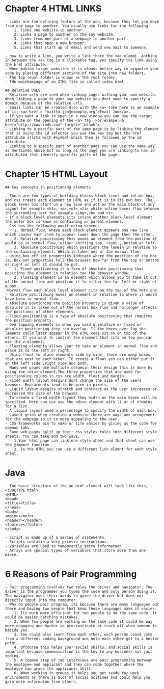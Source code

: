 # Chapter 4 HTML LINKS

    - Links are the defining feature of the web, because they let you move from one page to another. You usually use links for the following:
        1. links one website to another.
        2. Links a page to another on the say website.
        3. Links from one part of a webpage to another part.
        4. Links that open a new browser.
        5. Links that start up ur email and send new mail to someone. 

    - How to write a link, you write a link there the <a> elemnt. Anthing in between the <a> tag is a clickable tag, you specify the link using the href attribute.
    - When making larger websites it is always better way to organize your code by placing different sections of the site into new folders.
    - The top level folder is known as the root folder.
    - THe mainhompage of an GTML file is called index.html

    ## Relative URLS
    - Relative urls are used when linking pages withing your own website. When linking a page to your own website you dont need to specify a domain because of the relative urls. 
    - Email links can be created also with the <a> take here is an example of it; <a> href = "mailto.jon@example.org">Email Jon</a>.
    - If you want a link to open in a new window you can use the target attribute on the opening of the <a> tag. For exampe:<a href="http://www.imdb.com" target="_blank">.
    - Linking to a pecific part of the same page is by linking the element that is using the id selector you use the <a> tag but the href attribute starts with #symbol which then is followed by the id attribute. 
    - Linking to a specifc part of another page you can use the same way as mentioned above but as long as the page you are linking to has id attributed that identify specific parts of the page.

# Chapter 15 HTML Layout

    ## Key concepts in positioning elements.

    - There are two types of building blocks block level and inline box, and css treats each element in HTML as if it is in its own box. The block level box start on a new line and act as the main block of any layout for example <h1>, <p>,<ul>,<li> while inline boxes flow between the surronding text for example <img>,<b> and <i>.
    - If a block level elements sits inside another block level element the outer box is know as containing or parent element. 
    - Css has the following positioning schemes
        1. Normal flow, where each block element appears ona new line which causes each item to appear lower down the page then the other.
        2. Relative positioning this moves an element from the postion it would be in normal flow, either shifting top, right , bottom or left.
        3. Absolute positioning which positions the lemein in relation to the containing element. WHich is taken out of the normal flow.
    - Using box off set properties indicate where the position of the box is. Box set properties tell the browser how far from the top or bottom or right or left it should be put.
        1. Fixed positioning is a form of absolute positioning that positions the element in relation toe the browser window.
        2. Floating element is an element which allows you to take it out of the normal flow and position it to either the far left or right of a box.
    -Normal flow each block level element sits on the top of the netx one. 
    - Relative positioning moves an element in relation to where it would have been in normal flow .
    - Absolute postioning the position property is given a value of absolute it is taken out of the normal box flow and no longer affects the positions of other elements. 
    - Fixed positioning is a type of absolute positioning that requires the position property. 
    - Overlapping elements is when you used a relative or fixed or absolute positioning they can overlap. If the boxes over lap the lements could later appear in the HTML code sit on on top of the others. If you want to control the element that sits on top you can use the z-element.
    - Floating elements allows your to take an element in normal flow and place it to hte left or right. 
    - Using float to place elements side by side, there are many boxes that are next to each other. TO create a float you can either put it on the left side ,right side and both. 
    - Many web pages use multiple columsin their design this is done by using the <div> element.The three properties that are used for positionning colums in css are width, float and margin 
    - Fixed width layout desgins dont change the size of the users brwoser. Measurments tend to be gien in pixels. 
    - Liquid layout desgins stretch and contract as the user increases or decreased the size of the browser. 
    - To create a fixed width layout they width on the main boxes will be specified. Here can use use the <div> element with li or ol elemtns for a list. 
    - A liquid layout used a percentage to specify the width of each box. 
    - Layout grids when creating a website there are ways and arragement for the webpage so it is more appealing to the user. 
    - CSS frameworks aim to make ur life easier by giving us the code for common taks. 
    - Some web pages split up their css styles rules into different style sheets. You can take add two ways,
        1.Your html page can link one style sheet and that sheet can use the @import function.
        2. In the HTML you can use a different link elemnt for each style sheet.
    
# Java
    - The basic structure of the an html element will look like this;
    <!DOCTYPE html>
    <HTML>
    <head>
    <title><title>
    </head>
    <body>
    <main></main>
    <header></header>
    <footer></footer>
    </body>

    - Script is made up of a series of statements.
    - Scripts contaiin a very prcesie instructions.
    - Variables are used to temporarily sotre informatuon
    - Arrays are special types of veriables that store more than one piece.

# 6 Reasons of Pair Programming

    - Pair programming involves two roles the driver and navigator. The driver is the programmer you types the code and only person doing it. The navigator uses their words to guide the driver but does not directly input into the computer. 
    - Why do people pair program, its because there are many languages out there and having two people that know these languages make it easier.
        1. Its much more efficient for two people to do the same code. It could be easier catching mistakes. 
        2. When two people are working on the same code it could be way more engaging and harder to procrastinate or track off when somone is beside you. 
        3. You could also learn from each other, each person could come from a different coding background and help each other get to a better point.
        4. Ofcourse this helps your social skills, and social skills is important because communication is the key to any business not just coding.
        5. A common step of job interviews are pair programming between the employee and applicant and they can code together where the employee can grade the applicants skill.
        6. WHen working in groups it helps you get ready for work enviroments as there is alot of social acitives and could help you gain more informaion from others.
        



